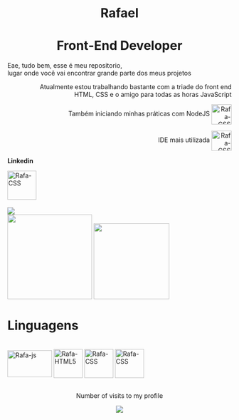<h1 align="center">Rafael</h1>
<h1 align="center">Front-End Developer</h1>

<div align="start">
   <p>Eae, tudo bem, esse é meu repositorio,<br> lugar onde você vai encontrar grande parte dos meus projetos </p>
</div>

<div align="end">
   <p>Atualmente estou trabalhando bastante com a triade do front end <br> HTML,  CSS e o amigo para todas as horas JavaScript</p>
</div>
<div align="end">
   <p>Também iniciando minhas práticas com NodeJS <img align="center" alt="Rafa-CSS" height="45cm" width-"70cm" src="https://cdn.jsdelivr.net/gh/devicons/devicon/icons/nodejs/nodejs-original.svg"/> </p>
</div>

<div align="end">
   <p>IDE mais utilizada <img align="center" alt="Rafa-CSS" height="45cm" width-"70cm" src="https://cdn.jsdelivr.net/gh/devicons/devicon/icons/vscode/vscode-original.svg"/>
</div>


<div align="start">
   <p><strong>Linkedin</strong></p>
</div>

<div align="start">
  <a>
      <img align="center" alt="Rafa-CSS" height="65cm" width-"100cm" src="https://cdn.jsdelivr.net/gh/devicons/devicon/icons/linkedin/linkedin-original.svg" />
   </a>
</div>

<br>

<div>
   <img src="https://user-images.githubusercontent.com/99143713/178115532-9e7ef843-776a-4b04-9f37-ea0155167018.gif" align="flex-end">
</div>

<div>
   <img height="190cm" src="https://github-readme-stats.vercel.app/api?username=Rafazg&show_icons=true&theme=chartreuse-dark"/>
   <img height="170cm" src="https://github-readme-stats.vercel.app/api/top-langs/?username=Rafazg&layout=compact&theme=chartreuse-dark"/>
  
</div>
<h1>Linguagens</h1>
<div style="display: inline_block"><br/>
   <img align="center" alt="Rafa-js" height="60cm" width="100cm" src="https://cdn.jsdelivr.net/gh/devicons/devicon/icons/javascript/javascript-original.svg" />
   <img align="center" alt="Rafa-HTML5" height="65cm" width-"100cm" src="https://cdn.jsdelivr.net/gh/devicons/devicon/icons/html5/html5-original.svg" />
   <img align="center" alt="Rafa-CSS" height="65cm" width-"100cm" src="https://cdn.jsdelivr.net/gh/devicons/devicon/icons/css3/css3-original.svg" /> 
   <img align="center" alt="Rafa-CSS" height="65cm" width-"100cm" src="https://cdn.jsdelivr.net/gh/devicons/devicon/icons/nodejs/nodejs-original.svg" />
   
</div>
<br>
<p align="center"> Number of visits to my profile</p>
<p align="center"> <img align="center" src="https://profile-counter.glitch.me/rafazg/count.svg"></p> 

